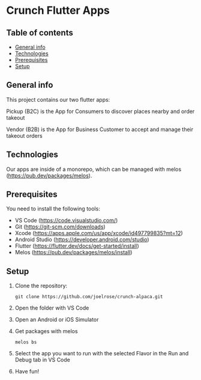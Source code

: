 # Crunch Flutter Apps

## Table of contents
* [General info](#general-info)
* [Technologies](#technologies)
* [Prerequisites](#prerequisites)
* [Setup](#setup)

## General info
This project contains our two flutter apps:

Pickup (B2C) is the App for Consumers to discover places nearby and order takeout

Vendor (B2B) is the App for Business Customer to accept and manage their takeout orders

## Technologies
Our apps are inside of a monorepo, which can be managed with melos (https://pub.dev/packages/melos).

## Prerequisites

You need to install the following tools:
 - VS Code (https://code.visualstudio.com/)
 - Git (https://git-scm.com/downloads)
 - Xcode (https://apps.apple.com/us/app/xcode/id497799835?mt=12)
 - Android Studio (https://developer.android.com/studio)
 - Flutter (https://flutter.dev/docs/get-started/install)
 - Melos (https://pub.dev/packages/melos/install)

## Setup

 1. Clone the repository:
    
        git clone https://github.com/joelrose/crunch-alpaca.git 
       
     
 2. Open the folder with VS Code
 3. Open an Android or iOS Simulator
 4. Get packages with melos
 
        melos bs
       
     
 5. Select the app you want to run with the selected Flavor in the Run and Debug tab in VS Code
 6. Have fun!
